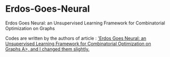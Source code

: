 # Erdos-Goes-Neural
Erdos Goes Neural: an Unsupervised Learning Framework for Combinatorial Optimization on Graphs 

Codes are written by the authors of article  : <A target="_blank" href='https://neurips.cc/virtual/2020/public/poster_49f85a9ed090b20c8bed85a5923c669f.html'>'Erdos Goes Neural: an Unsupervised Learning Framework for Combinatorial Optimization on Graphs A>, and I changed them slightly.
